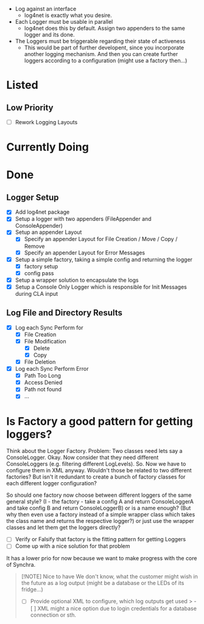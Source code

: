 -  Log against an interface
	-  log4net is exactly what you desire.
-  Each Logger must be usable in parallel
	-  log4net does this by default. Assign two appenders to the same logger and its done.
- The Loggers must be triggerable regarding their state of activeness
	- This would be part of further developent, since you incorporate another logging mechanism. And then you can create further loggers according to a configuration (might use a factory then...)

# Listed
## Low Priority
- [ ] Rework Logging Layouts

# Currently Doing

# Done
## Logger Setup
- [x] Add log4net package
- [x] Setup a logger with two appenders (FileAppender and ConsoleAppender)
- [x] Setup an appender Layout
	- [x] Specify an appender Layout for File Creation / Move / Copy / Remove
	- [x] Specify an appender Layout for Error Messages
- [x] Setup a simple factory, taking a simple config and  returning  the logger
	- [x] factory setup
	- [x] config pass
- [x] Setup a wrapper solution to encapsulate the logs
- [x] Setup a Console Only Logger which is responsible for Init Messages during CLA input

## Log File and Directory Results
- [x] Log each Sync Perform for
	- [x] File Creation
	- [x] File Modification 
		- [x] Delete 
		- [x] Copy
	- [x] File Deletion
- [x] Log each Sync Perform Error 
	- [x] Path Too Long
	- [x] Access Denied
	- [x] Path not found
	- [x] ...

# Is Factory a good pattern for getting loggers?
Think about the Logger Factory.
Problem: Two classes need lets say a ConsoleLogger. Okay. 
Now consider that they need different ConsoleLoggers (e.g. filtering different LogLevels).
So. Now we have to configure them in XML anyway. Wouldn't those be related to two different factories? But isn't it redundant to create a bunch of factory classes for each different logger configuration?

So should one factory now choose between different loggers of the same general style?
(I - the factory - take a config A and return ConsoleLoggerA and take config B and return ConsoleLoggerB)
or is a name enough? (But why then even use a factory instead of a simple wrapper class which takes the class name and returns the respective logger?)
or just use the wrapper classes and let them get the loggers directly?
- [ ] Verify or Falsify that factory is the fitting pattern for getting Loggers
- [ ] Come up with a nice solution for that problem

It has a lower prio for now because we want to make progress with the core of Synchra.

> [!NOTE] Nice to have 
> We don't know, what the customer might wish in the future as a log output 
>(might be a database or the LEDs of its fridge...)
> - [ ] Provide optional XML to configure, which log outputs get used 
	>	- [ ] XML might a nice option due to login credentials for a database connection or sth.